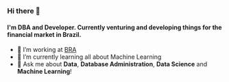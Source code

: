 ### Hi there 👋

#### I'm DBA and Developer. Currently venturing and developing things for the financial market in Brazil.

- 🔭 I’m working at [BRA](https://www.bradvisors.com.br/) 
- 🌱 I’m currently learning all about Machine Learning
- 💬 Ask me about **Data**, **Database Administration**, **Data Science** and **Machine Learning**! 

